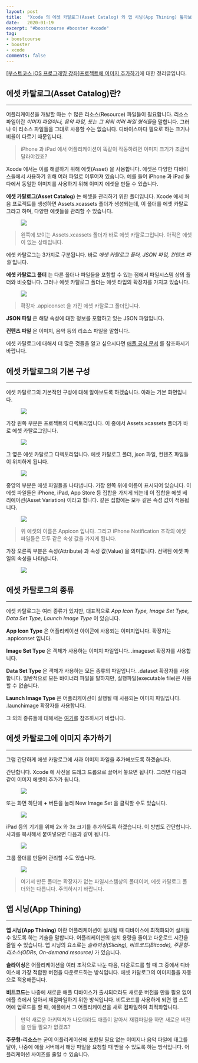 ```yaml
---
layout: post
title:  "Xcode 의 에셋 카탈로그(Asset Catalog) 와 앱 시닝(App Thining) 톺아보기"
date:   2020-01-19
excerpt: "#boostcourse #booster #xcode"
tag:
- boostcourse
- booster
- xcode
comments: false
---
```


[[부스트코스 iOS 프로그래밍 강좌]프로젝트에 이미지 추가하기](https://www.edwith.org/boostcourse-ios/lecture/16842/)에 대한 정리글입니다.

## 에셋 카탈로그(Asset Catalog)란?

---

어플리케이션을 개발할 때는 수 많은 리소스(Resource) 파일들이 필요합니다. 리소스 파일이란 *이미지 파일이나, 음악 파일, 또는 그 외의 여러 파일 형식들*을 말합니다. 그러나 이 리소스 파일들을 그대로 사용할 수는 없습니다. 디바이스마다 필요로 하는 크기나 비율이 다르기 때문입니다.

> iPhone 과 iPad 에서 어플리케이션이 똑같이 작동하려면 이미지 크기가 조금씩 달라야겠죠?

Xcode 에서는 이를 해결하기 위해 에셋(Asset) 을 사용합니다. 에셋은 다양한 디바이스들에서 사용하기 위해 여러 파일로 이루어져 있습니다. 예를 들어 iPhone 과 iPad 둘 다에서 동일한 이미지를 사용하기 위해 이미지 에셋을 만들 수 있습니다.

**에셋 카탈로그(Asset Catalog)** 는 에셋을 관리하기 위한 폴더입니다. Xcode 에서 처음 프로젝트를 생성하면 Assets.xcassets 폴더가 생성되는데, 이 폴더를 에셋 카탈로그라고 하며, 다양한 에셋들을 관리할 수 있습니다.

<figure>
  <a href="https://raw.githubusercontent.com/woojin-hwang/woojin-hwang.github.io/master/_posts/img/xcode-asset/asset_catalog.png"><img src="https://raw.githubusercontent.com/woojin-hwang/woojin-hwang.github.io/master/_posts/img/xcode-asset/asset_catalog.png"></a>
</figure>

> 왼쪽에 보이는 Assets.xcassets 폴더가 바로 에셋 카탈로그입니다. 아직은 에셋이 없는 상태입니다.

에셋 카탈로그는 3가지로 구분됩니다. 바로 *에셋 카탈로그 폴더, JSON 파일, 컨텐츠 파일* 입니다.

**에셋 카탈로그 폴터** 는 다른 폴더나 파일들을 포함할 수 있는 점에서 파일시스템 상의 폴더와 비슷합니다. 그러나 에셋 카탈로그 폴더는 에셋 타입의 확장자를 가지고 있습니다.

<figure>
  <a href="https://raw.githubusercontent.com/woojin-hwang/woojin-hwang.github.io/master/_posts/img/xcode-asset/appiconset.png"><img src="https://raw.githubusercontent.com/woojin-hwang/woojin-hwang.github.io/master/_posts/img/xcode-asset/appiconset.png"></a>
</figure>

> 확장자 .appiconset 을 가진 에셋 카탈로그 폴더입니다.

**JSON 파일** 은 해당 속성에 대한 정보를 포함하고 있는 JSON 파일입니다.

**컨텐츠 파일** 은 이미지, 음악 등의 리소스 파일을 말합니다.

에셋 카탈로그에 대해서 더 많은 것들을 알고 싶으시다면 [애플 공식 문서](https://help.apple.com/xcode/mac/current/#/dev10510b1f7) 를 참조하시기 바랍니다.

## 에셋 카탈로그의 기본 구성

---

에셋 카탈로그의 기본적인 구성에 대해 알아보도록 하겠습니다. 아래는 기본 화면입니다.

<figure>
  <a href="https://raw.githubusercontent.com/woojin-hwang/woojin-hwang.github.io/master/_posts/img/xcode-asset/asset_catalog_base.png"><img src="https://raw.githubusercontent.com/woojin-hwang/woojin-hwang.github.io/master/_posts/img/xcode-asset/asset_catalog_base.png"></a>
</figure>

가장 왼쪽 부분은 프로젝트의 디렉토리입니다. 이 중에서 Assets.xcassets 폴더가 바로 에셋 카탈로그입니다.

<figure>
  <a href="https://raw.githubusercontent.com/woojin-hwang/woojin-hwang.github.io/master/_posts/img/xcode-asset/asset_catalog_xcassets.png"><img src="https://raw.githubusercontent.com/woojin-hwang/woojin-hwang.github.io/master/_posts/img/xcode-asset/asset_catalog_xcassets.png"></a>
</figure>

그 옆은 에셋 카탈로그 디렉토리입니다. 에셋 카탈로그 폴더, json 파일, 컨텐츠 파일들이 위치하게 됩니다.

<figure>
  <a href="https://raw.githubusercontent.com/woojin-hwang/woojin-hwang.github.io/master/_posts/img/xcode-asset/asset_catalog_dir.png"><img src="https://raw.githubusercontent.com/woojin-hwang/woojin-hwang.github.io/master/_posts/img/xcode-asset/asset_catalog_dir.png"></a>
</figure>

중앙의 부분은 에셋 파일들을 나타냅니다. 가장 왼쪽 위에 이름이 표시되어 있습니다. 이 에셋 파일들은 iPhone, iPad, App Store 등 집합을 가지게 되는데 이 집합을 에셋 베리에이션(Asset Variation) 이라고 합니다. 같은 집합에는 모두 같은 속성 값이 적용됩니다.

<figure>
  <a href="https://raw.githubusercontent.com/woojin-hwang/woojin-hwang.github.io/master/_posts/img/xcode-asset/asset_catalog_variation.png"><img src="https://raw.githubusercontent.com/woojin-hwang/woojin-hwang.github.io/master/_posts/img/xcode-asset/asset_catalog_variation.png"></a>
</figure>

> 위 에셋의 이름은 Appicon 입니다. 그리고 iPhone Notification 조각의 에셋 파일들은 모두 같은 속성 값을 가지게 됩니다.

가장 오른쪽 부분은 속성(Attribute) 과 속성 값(Value) 을 의미합니다. 선택된 에셋 파일의 속성을 나타냅니다.

<figure>
  <a href="https://raw.githubusercontent.com/woojin-hwang/woojin-hwang.github.io/master/_posts/img/xcode-asset/asset_catalog_attribute.png"><img src="https://raw.githubusercontent.com/woojin-hwang/woojin-hwang.github.io/master/_posts/img/xcode-asset/asset_catalog_attribute.png"></a>
</figure>

## 에셋 카탈로그의 종류

---

에셋 카탈로그는 여러 종류가 있지만, 대표적으로 *App Icon Type, Image Set Type, Data Set Type, Launch Image Type* 이 있습니다.

**App Icon Type** 은 어플리케이션 아이콘에 사용되는 이미지입니다. 확장자는 .appiconset 입니다.

**Image Set Type** 은 객체가 사용하는 이미지 파일입니다. .imageset 확장자를 사용합니다.

**Data Set Type** 은 객체가 사용하는 모든 종류의 파일입니다. .dataset 확장자를 사용합니다. 일반적으로 모든 바이너리 파일을 말하지만, 실행파일(executable file)은 사용할 수 없습니다.

**Launch Image Type** 은 어플리케이션이 실행될 때 사용되는 이미지 파일입니다. .launchimage 확장자를 사용합니다.

그 외의 종류들에 대해서는 [여기](https://developer.apple.com/library/archive/documentation/Xcode/Reference/xcode_ref-Asset_Catalog_Format/AssetTypes.html)를 참조하시기 바랍니다.

## 에셋 카탈로그에 이미지 추가하기

---

그럼 간단하게 에셋 카탈로그에 사과 이미지 파일을 추가해보도록 하겠습니다.

간단합니다. Xcode 에 사진을 드래그 드롭으로 끌어서 놓으면 됩니다. 그러면 다음과 같이 이미지 에셋이 추가가 됩니다.

<figure>
  <a href="https://raw.githubusercontent.com/woojin-hwang/woojin-hwang.github.io/master/_posts/img/xcode-asset/xcode_apple1.png"><img src="https://raw.githubusercontent.com/woojin-hwang/woojin-hwang.github.io/master/_posts/img/xcode-asset/xcode_apple1.png"></a>
</figure>

또는 화면 하단에 **+** 버튼을 눌러 New Image Set 을 클릭할 수도 있습니다.

<figure>
  <a href="https://raw.githubusercontent.com/woojin-hwang/woojin-hwang.github.io/master/_posts/img/xcode-asset/xcode_new_image_set.png"><img src="https://raw.githubusercontent.com/woojin-hwang/woojin-hwang.github.io/master/_posts/img/xcode-asset/xcode_new_image_set.png"></a>
</figure>

iPad 등의 기기를 위해 2x 와 3x 크기를 추가하도록 하겠습니다. 이 방법도 간단합니다. 사과를 복사해서 붙여넣으면 다음과 같이 됩니다.

<figure>
  <a href="https://raw.githubusercontent.com/woojin-hwang/woojin-hwang.github.io/master/_posts/img/xcode-asset/xcode_apple3.png"><img src="https://raw.githubusercontent.com/woojin-hwang/woojin-hwang.github.io/master/_posts/img/xcode-asset/xcode_apple3.png"></a>
</figure>

그룹 폴더를 만들어 관리할 수도 있습니다.

<figure>
  <a href="https://raw.githubusercontent.com/woojin-hwang/woojin-hwang.github.io/master/_posts/img/xcode-asset/xcode_apple_group.png"><img src="https://raw.githubusercontent.com/woojin-hwang/woojin-hwang.github.io/master/_posts/img/xcode-asset/xcode_apple_group.png"></a>
</figure>

> 여기서 만든 폴더는 확장자가 없는 파일시스템상의 폴더이며, 에셋 카탈로그 폴더와는 다릅니다. 주의하시기 바랍니다.

## 앱 시닝(App Thining)

---

**앱 시닝(App Thining)** 이란 어플리케이션이 설치될 때 디바이스에 최적화되어 설치될 수 있도록 하는 기술을 말합니다. 어플리케이션의 설치 용량을 줄이고 다운로드 시간을 줄일 수 있습니다. 앱 시닝의 요소로는 *슬라이싱(Slicing), 비트코드(Bitcode), 주문형-리소스(ODRs, On-demand resource)* 가 있습니다.

**슬라이싱**은 어플리케이션을 여러 조각으로 나눈 다음, 다운로드를 할 때 그 중에서 디바이스에 가장 적합한 버전을 다운로드하는 방식입니다. 에셋 카탈로그의 이미지들을 자동으로 적용해줍니다.

**비트코드**는 나중에 새로운 애플 디바이스가 출시되더라도 새로운 버전을 만들 필요 없이 애플 측에서 알아서 재컴파일하기 위한 방식입니다. 비트코드를 사용하게 되면 앱 스토어에 업로드를 할 때, 애플에서 그 어플리케이션을 새로 컴파일하여 최적화합니다. 

> 만약 새로운 아키텍쳐가 나오더라도 애플이 알아서 재컴파일을 하면 새로운 버전을 만들 필요가 없겠죠?

**주문형-리소스**는 굳이 어플리케이션에 포함될 필요 없는 이미지나 음악 파일에 태그를 달아, 나중에 애플 서버에서 해당 파일을 요청할 때 받을 수 있도록 하는 방식입니다. 어플리케이션 사이즈를 줄일 수 있습니다.